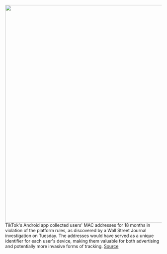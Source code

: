 <img src='https://cdn.vox-cdn.com/thumbor/SjLqSse2ytRQLEyrwXTMOar6eZc=/0x0:2040x1360/1200x800/filters:focal(857x517:1183x843)/cdn.vox-cdn.com/uploads/chorus_image/image/67189965/acastro_200803_1777_tikTok_0002.0.0.jpg' width='700px' /><br/>
TikTok's Android app collected users' MAC addresses for 18 months in violation of the platform rules, as discovered by a Wall Street Journal investigation on Tuesday. The addresses would have served as a unique identifier for each user's device, making them valuable for both advertising and potentially more invasive forms of tracking.
<a href='https://www.theverge.com/2020/8/11/21364017/tiktok-mac-address-collected-identifier-android-violation'> Source <a/>